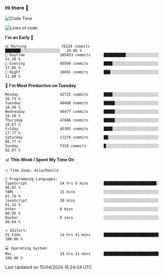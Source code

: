 ### Hi there 👋

<!--START_SECTION:waka-->
![Code Time](http://img.shields.io/badge/Code%20Time-5%2C035%20hrs%2041%20mins-blue)

![Lines of code](https://img.shields.io/badge/From%20Hello%20World%20I%27ve%20Written-113.8%20million%20lines%20of%20code-blue)

**I'm an Early 🐤** 

```text
🌞 Morning                76229 commits       ███████░░░░░░░░░░░░░░░░░░   29.85 % 
🌆 Daytime                105453 commits      ██████████░░░░░░░░░░░░░░░   41.30 % 
🌃 Evening                45584 commits       ████░░░░░░░░░░░░░░░░░░░░░   17.85 % 
🌙 Night                  28091 commits       ███░░░░░░░░░░░░░░░░░░░░░░   11.00 % 
```
📅 **I'm Most Productive on Tuesday** 

```text
Monday                   42725 commits       ████░░░░░░░░░░░░░░░░░░░░░   16.73 % 
Tuesday                  48488 commits       █████░░░░░░░░░░░░░░░░░░░░   18.99 % 
Wednesday                46477 commits       █████░░░░░░░░░░░░░░░░░░░░   18.20 % 
Thursday                 47686 commits       █████░░░░░░░░░░░░░░░░░░░░   18.67 % 
Friday                   45385 commits       ████░░░░░░░░░░░░░░░░░░░░░   17.77 % 
Saturday                 17278 commits       ██░░░░░░░░░░░░░░░░░░░░░░░   06.77 % 
Sunday                   7318 commits        █░░░░░░░░░░░░░░░░░░░░░░░░   02.87 % 
```


📊 **This Week I Spent My Time On** 

```text
🕑︎ Time Zone: Asia/Manila

💬 Programming Languages: 
TypeScript               14 hrs 6 mins       ████████████████████████░   96.07 % 
YAML                     15 mins             ░░░░░░░░░░░░░░░░░░░░░░░░░   01.76 % 
JavaScript               10 mins             ░░░░░░░░░░░░░░░░░░░░░░░░░   01.15 % 
Other                    8 mins              ░░░░░░░░░░░░░░░░░░░░░░░░░   00.95 % 
Docker                   0 secs              ░░░░░░░░░░░░░░░░░░░░░░░░░   00.04 % 

🔥 Editors: 
VS Code                  14 hrs 41 mins      █████████████████████████   100.00 % 

💻 Operating System: 
Mac                      14 hrs 41 mins      █████████████████████████   100.00 % 
```


 Last Updated on 15/04/2024 16:24:04 UTC
<!--END_SECTION:waka-->


<!--
**rad182/rad182** is a ✨ _special_ ✨ repository because its `README.md` (this file) appears on your GitHub profile.

Here are some ideas to get you started:

- 🔭 I’m currently working on ...
- 🌱 I’m currently learning ...
- 👯 I’m looking to collaborate on ...
- 🤔 I’m looking for help with ...
- 💬 Ask me about ...
- 📫 How to reach me: ...
- 😄 Pronouns: ...
- ⚡ Fun fact: ...
-->
